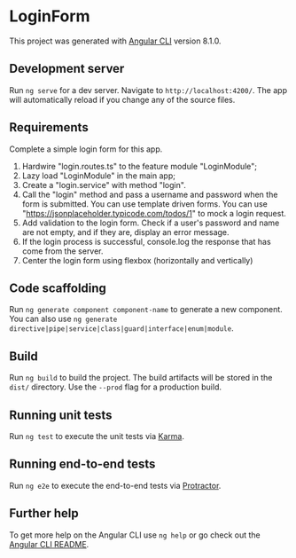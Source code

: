 # LoginForm

This project was generated with [Angular CLI](https://github.com/angular/angular-cli) version 8.1.0.

## Development server

Run `ng serve` for a dev server. Navigate to `http://localhost:4200/`. The app will automatically reload if you change any of the source files.

## Requirements

Complete a simple login form for this app.

1. Hardwire "login.routes.ts" to the feature module "LoginModule";
2. Lazy load "LoginModule" in the main app;
3. Create a "login.service" with method "login".
4. Call the "login" method and pass a username and password when the form is submitted. You can use template driven forms. You can use "https://jsonplaceholder.typicode.com/todos/1" to mock a login request.
5. Add validation to the login form. Check if a user's password and name are not empty, and if they are, display an error message.
6. If the login process is successful, console.log the response that has come from the server.
7. Center the login form using flexbox (horizontally and vertically)

## Code scaffolding

Run `ng generate component component-name` to generate a new component. You can also use `ng generate directive|pipe|service|class|guard|interface|enum|module`.

## Build

Run `ng build` to build the project. The build artifacts will be stored in the `dist/` directory. Use the `--prod` flag for a production build.

## Running unit tests

Run `ng test` to execute the unit tests via [Karma](https://karma-runner.github.io).

## Running end-to-end tests

Run `ng e2e` to execute the end-to-end tests via [Protractor](http://www.protractortest.org/).

## Further help

To get more help on the Angular CLI use `ng help` or go check out the [Angular CLI README](https://github.com/angular/angular-cli/blob/master/README.md).
